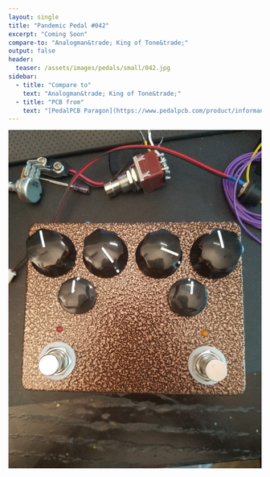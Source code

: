 ```yaml
---
layout: single
title: "Pandemic Pedal #042"
excerpt: "Coming Soon"
compare-to: "Analogman&trade; King of Tone&trade;"
output: false
header:
  teaser: /assets/images/pedals/small/042.jpg
sidebar:
  - title: "Compare to"
    text: "Analogman&trade; King of Tone&trade;"
  - title: "PCB from"
    text: "[PedalPCB Paragon](https://www.pedalpcb.com/product/informant/)"
---
```


![header](/assets/images/pedals/042.jpg)

